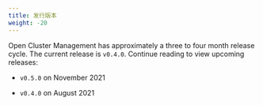 ```yaml
---
title: 发行版本
weight: -20
---
```


Open Cluster Management has approximately a three to four month release cycle. The current release is `v0.4.0`. Continue reading to view upcoming releases:

- `v0.5.0` on November 2021

- `v0.4.0` on August 2021
